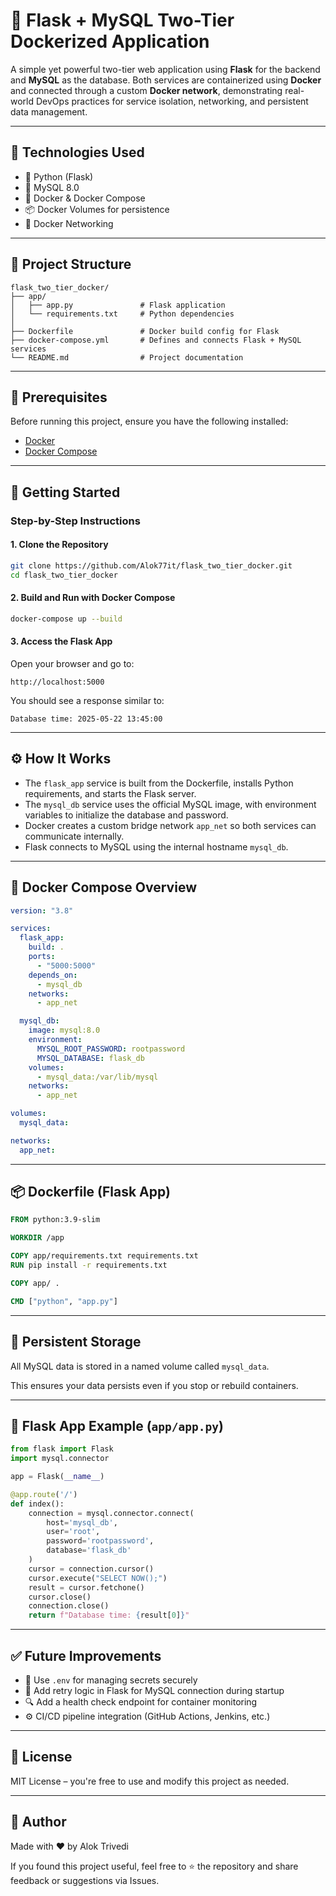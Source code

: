 # 🚀 Flask + MySQL Two-Tier Dockerized Application

A simple yet powerful two-tier web application using **Flask** for the backend and **MySQL** as the database. Both services are containerized using **Docker** and connected through a custom **Docker network**, demonstrating real-world DevOps practices for service isolation, networking, and persistent data management.

---

## 🧰 Technologies Used

- 🐍 Python (Flask)
- 🐬 MySQL 8.0
- 🐳 Docker & Docker Compose
- 📦 Docker Volumes for persistence
- 🔄 Docker Networking

---

## 📁 Project Structure

```
flask_two_tier_docker/
├── app/
│   ├── app.py               # Flask application
│   └── requirements.txt     # Python dependencies
│
├── Dockerfile               # Docker build config for Flask
├── docker-compose.yml       # Defines and connects Flask + MySQL services
└── README.md                # Project documentation
```

---

## 🔧 Prerequisites

Before running this project, ensure you have the following installed:

- [Docker](https://docs.docker.com/get-docker/)
- [Docker Compose](https://docs.docker.com/compose/install/)

---

## 🚀 Getting Started

### Step-by-Step Instructions

#### 1. Clone the Repository

```bash
git clone https://github.com/Alok77it/flask_two_tier_docker.git
cd flask_two_tier_docker
```

#### 2. Build and Run with Docker Compose

```bash
docker-compose up --build
```

#### 3. Access the Flask App

Open your browser and go to:

```
http://localhost:5000
```

You should see a response similar to:

```
Database time: 2025-05-22 13:45:00
```

---

## ⚙️ How It Works

- The `flask_app` service is built from the Dockerfile, installs Python requirements, and starts the Flask server.
- The `mysql_db` service uses the official MySQL image, with environment variables to initialize the database and password.
- Docker creates a custom bridge network `app_net` so both services can communicate internally.
- Flask connects to MySQL using the internal hostname `mysql_db`.

---

## 🐳 Docker Compose Overview

```yaml
version: "3.8"

services:
  flask_app:
    build: .
    ports:
      - "5000:5000"
    depends_on:
      - mysql_db
    networks:
      - app_net

  mysql_db:
    image: mysql:8.0
    environment:
      MYSQL_ROOT_PASSWORD: rootpassword
      MYSQL_DATABASE: flask_db
    volumes:
      - mysql_data:/var/lib/mysql
    networks:
      - app_net

volumes:
  mysql_data:

networks:
  app_net:
```

---

## 📦 Dockerfile (Flask App)

```dockerfile
FROM python:3.9-slim

WORKDIR /app

COPY app/requirements.txt requirements.txt
RUN pip install -r requirements.txt

COPY app/ .

CMD ["python", "app.py"]
```

---

## 💾 Persistent Storage

All MySQL data is stored in a named volume called `mysql_data`.

This ensures your data persists even if you stop or rebuild containers.

---

## 📄 Flask App Example (`app/app.py`)

```python
from flask import Flask
import mysql.connector

app = Flask(__name__)

@app.route('/')
def index():
    connection = mysql.connector.connect(
        host='mysql_db',
        user='root',
        password='rootpassword',
        database='flask_db'
    )
    cursor = connection.cursor()
    cursor.execute("SELECT NOW();")
    result = cursor.fetchone()
    cursor.close()
    connection.close()
    return f"Database time: {result[0]}"
```

---

## ✅ Future Improvements

- 🔐 Use `.env` for managing secrets securely
- 🔁 Add retry logic in Flask for MySQL connection during startup
- 🔍 Add a health check endpoint for container monitoring
- ⚙️ CI/CD pipeline integration (GitHub Actions, Jenkins, etc.)

---

## 📜 License

MIT License – you're free to use and modify this project as needed.

---

## 🙌 Author

Made with ❤️ by Alok Trivedi

If you found this project useful, feel free to ⭐ the repository and share feedback or suggestions via Issues.
